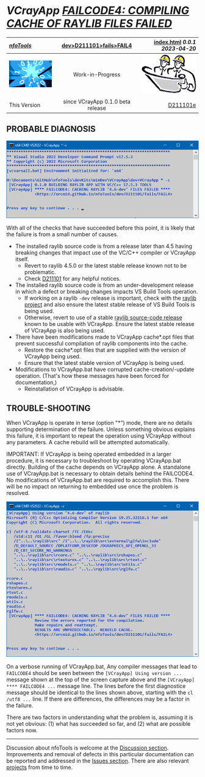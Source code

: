<!-- index.md 0.0.1                 UTF-8                          2023-04-20
     ----1----|----2----|----3----|----4----|----5----|----6----|----7----|--*

              FAILCODE4: COMPILING CACHE OF RAYLIB FILES FAILED
     -->

# ***VCrayApp** [FAILCODE4: COMPILING CACHE OF RAYLIB FILES FAILED](.)*

| ***[nfoTools](../../../../)*** | [dev](../../../)[>D211101](../../)[>fails](../)[>FAIL4](.) | [index.html](index.html) ***0.0.1 2023-04-20*** |
| :--                |       :-:          | --: |
| ![nfotools](../../../../images/nfoWorks-2014-06-02-1702-LogoSmall.png) | Work-in-Progress | ![Hard Hat Area](../../../../images/hardhat-logo.gif) |
|              |                     |           |
| This Version | since VCrayApp 0.1.0 beta release | [D211101e](../../D211101e) |

## PROBABLE DIAGNOSIS

![FAILCODE4 Terse Message](FAIL4-terse-2023-04-13-1256-VCrayApp-0.1.0.png)

With all of the checks that have succeeded before this point, it is likely
that the failure is from a small number of causes.

* The installed raylib source code is from a release later than 4.5 having
breaking changes that impact use of the VC/C++ compiler or VCrayApp itself.
  * Revert to raylib 4.5.0 or the latest stable release known not to be
problematic.
  * Check [D211101](../..) for any helpful notices.
* The installed raylib source code is from an under-development release in
which a defect or breaking changes impacts VS Build Tools operation.
  * If working on a raylib `-dev` release is important, check with the
[raylib project](https://github.com/raysan5/raylib/) and also ensure the
latest stable release of VS Build Tools is being used.
  * Otherwise, revert to use of a stable
 [raylib source-code release](https://github.com/raysan5/raylib/releases)
 known to be usable with VCrayApp.  Ensure the latest stable release of
 VCrayApp is also being used.
* There have been modifications made to VCrayApp cache\*.opt files that
prevent successful compilation of raylib components into the cache.
  * Restore the cache\*.opt files that are supplied with the version of
VCrayApp being used.
  * Ensure that the latest stable version of VCrayApp is being used.
* Modifications to VCrayApp.bat have corrupted cache-creation/-update
operation.  (That's how these messages have been forced for documentation,)
  * Reinstallation of VCrayApp is advisable.

## TROUBLE-SHOOTING

When VCrayApp is operate in terse (option "*") mode, there are no details
supporting determination of the failure.  Unless something obvious explains
this failure, it is important to repeat the operation using VCrayApp without any parameters. A cache rebuild will be attempted automatically.

IMPORTANT: If VCrayApp is being operated embedded in a larger procedure, it
is necessary to troubleshoot by operating VCrayApp.bat directly.  Building
of the cache depends on VCrayApp alone.  A standalone use of VCrayApp.bat
is necessary to obtain details behind the FAILCODE4.  No modifications of
VCrayApp.bat are required to accomplish this.  There will be no impact on
returning to embedded use once the problem is resolved.

![FAILCODE4 Verbose Message](FAIL4-verbose-2023-04-13-1259-VCrayApp-0.1.0.png)

On a verbose running of VCrayApp.bat, Any compiler messages that lead to
`FAILCODE4` should be seen between the `[VCrayApp] Using version ...` message
shown at the top of the screen capture above and the
`[VCrayApp] **** FAILCODE4 ...` message line.  The lines before the first
diagnostice message should be identical to the lines shown above, starting
with the `cl /utf8 ...` line.  If there are differences, the differences may
be a factor in the failure.

There are two factors in understanding what the problem is, assuming it is not
yet obvious: (1) what has succeeded so far, and (2) what are possible factors
now.


----

Discussion about nfoTools is welcome at the
[Discussion section](https://github.com/orcmid/nfoTools/discussions).
Improvements and removal of defects in this particular documentation can be
reported and addressed in the
[Issues section](https://github.com/orcmid/nfoTools/issues).  There are also
relevant [projects](https://github.com/orcmid/nfoTools/projects?type=classic)
from time to time.

<!-- ----1----|----2----|----3----|----4----|----5----|----6----|----7----|--*

     0.0.1 2023-04-20T20:12Z Intermediate draft
     0.0.0 2023-04-13T21:42Z Initial page from 0.0.0 FAIL3 boilerplate.

               *** end D211101/fails/FAIL4/index.md ***
     -->
